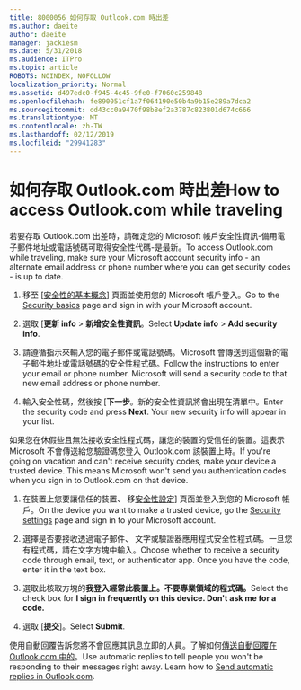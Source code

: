 ```yaml
---
title: 8000056 如何存取 Outlook.com 時出差
ms.author: daeite
author: daeite
manager: jackiesm
ms.date: 5/31/2018
ms.audience: ITPro
ms.topic: article
ROBOTS: NOINDEX, NOFOLLOW
localization_priority: Normal
ms.assetid: d497edc0-f945-4c45-9fe0-f7060c259848
ms.openlocfilehash: fe890051cf1a7f064190e50b4a9b15e289a7dca2
ms.sourcegitcommit: dd43cc0a9470f98b8ef2a3787c823801d674c666
ms.translationtype: MT
ms.contentlocale: zh-TW
ms.lasthandoff: 02/12/2019
ms.locfileid: "29941283"
---
```

# <a name="how-to-access-outlookcom-while-traveling"></a><span data-ttu-id="66c3d-102">如何存取 Outlook.com 時出差</span><span class="sxs-lookup"><span data-stu-id="66c3d-102">How to access Outlook.com while traveling</span></span>

<span data-ttu-id="66c3d-103">若要存取 Outlook.com 出差時，請確定您的 Microsoft 帳戶安全性資訊-備用電子郵件地址或電話號碼可取得安全性代碼-是最新。</span><span class="sxs-lookup"><span data-stu-id="66c3d-103">To access Outlook.com while traveling, make sure your Microsoft account security info - an alternate email address or phone number where you can get security codes - is up to date.</span></span>
  
1. <span data-ttu-id="66c3d-104">移至 [[安全性的基本概念](https://go.microsoft.com/fwlink/p/?linkid=842325)] 頁面並使用您的 Microsoft 帳戶登入。</span><span class="sxs-lookup"><span data-stu-id="66c3d-104">Go to the [Security basics](https://go.microsoft.com/fwlink/p/?linkid=842325) page and sign in with your Microsoft account.</span></span> 
    
2. <span data-ttu-id="66c3d-105">選取 [**更新 info** \> **新增安全性資訊**。</span><span class="sxs-lookup"><span data-stu-id="66c3d-105">Select **Update info** \> **Add security info**.</span></span> 
    
3. <span data-ttu-id="66c3d-p101">請遵循指示來輸入您的電子郵件或電話號碼。Microsoft 會傳送到這個新的電子郵件地址或電話號碼的安全性程式碼。</span><span class="sxs-lookup"><span data-stu-id="66c3d-p101">Follow the instructions to enter your email or phone number. Microsoft will send a security code to that new email address or phone number.</span></span>
    
4. <span data-ttu-id="66c3d-p102">輸入安全性碼，然後按 [**下一步**。新的安全性資訊將會出現在清單中。</span><span class="sxs-lookup"><span data-stu-id="66c3d-p102">Enter the security code and press **Next**. Your new security info will appear in your list.</span></span> 
    
<span data-ttu-id="66c3d-p103">如果您在休假些且無法接收安全性程式碼，讓您的裝置的受信任的裝置。這表示 Microsoft 不會傳送給您驗證碼您登入 Outlook.com 該裝置上時。</span><span class="sxs-lookup"><span data-stu-id="66c3d-p103">If you're going on vacation and can't receive security codes, make your device a trusted device. This means Microsoft won't send you authentication codes when you sign in to Outlook.com on that device.</span></span>
  
1. <span data-ttu-id="66c3d-112">在裝置上您要讓信任的裝置、 移[安全性設定](https://go.microsoft.com/fwlink/p/?linkid=2002000&amp;clcid=0x409)] 頁面並登入到您的 Microsoft 帳戶。</span><span class="sxs-lookup"><span data-stu-id="66c3d-112">On the device you want to make a trusted device, go the [Security settings](https://go.microsoft.com/fwlink/p/?linkid=2002000&amp;clcid=0x409) page and sign in to your Microsoft account.</span></span> 
    
2. <span data-ttu-id="66c3d-p104">選擇是否要接收透過電子郵件、 文字或驗證器應用程式安全性程式碼。一旦您有程式碼，請在文字方塊中輸入。</span><span class="sxs-lookup"><span data-stu-id="66c3d-p104">Choose whether to receive a security code through email, text, or authenticator app. Once you have the code, enter it in the text box.</span></span>
    
3. <span data-ttu-id="66c3d-115">選取此核取方塊的**我登入經常此裝置上。不要專業領域的程式碼。**</span><span class="sxs-lookup"><span data-stu-id="66c3d-115">Select the check box for **I sign in frequently on this device. Don't ask me for a code.**</span></span>
    
4. <span data-ttu-id="66c3d-116">選取 [**提交**]。</span><span class="sxs-lookup"><span data-stu-id="66c3d-116">Select **Submit**.</span></span> 
    
<span data-ttu-id="66c3d-p105">使用自動回覆告訴您將不會回應其訊息立即的人員。了解如何[傳送自動回覆在 Outlook.com 中的](https://go.microsoft.com/fwlink/p/?linkid=2002100&amp;clcid=0x409)。</span><span class="sxs-lookup"><span data-stu-id="66c3d-p105">Use automatic replies to tell people you won't be responding to their messages right away. Learn how to [Send automatic replies in Outlook.com](https://go.microsoft.com/fwlink/p/?linkid=2002100&amp;clcid=0x409).</span></span>
  

